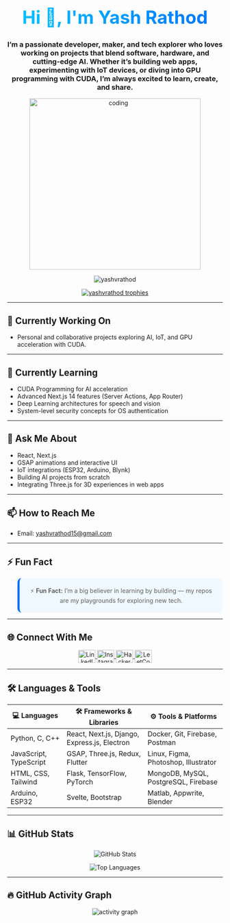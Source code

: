 

<!-- GRADIENT HEADER -->
<h1 align="center" style="background: linear-gradient(to right, #00c6ff, #0072ff);
-webkit-background-clip: text; color: transparent; font-size: 3em;">
Hi 👋, I'm Yash Rathod
</h1>

<h3 align="center">
I’m a passionate developer, maker, and tech explorer who loves working on projects that blend software, hardware, and cutting-edge AI. Whether it’s building web apps, experimenting with IoT devices, or diving into GPU programming with CUDA, I’m always excited to learn, create, and share.
</h3>

<!-- CODING IMAGE -->
<p align="center">
  <img src="https://gifdb.com/images/high/kitten-laptop-coding-hicxox3kgw3kew71.webp" width="400" alt="coding" />
</p>

<!-- PROFILE VIEWS -->
<p align="center">
  <img src="https://komarev.com/ghpvc/?username=yashvrathod&label=Profile%20views&color=0e75b6&style=flat" alt="yashvrathod" />
</p>

<!-- TROPHY SECTION -->
<p align="center">
  <a href="https://github.com/ryo-ma/github-profile-trophy">
    <img src="https://github-profile-trophy.vercel.app/?username=yashvrathod&theme=algolia&margin-w=10&row=2&column=3" alt="yashvrathod trophies" />
  </a>
</p>

---

## 🔭 Currently Working On

- Personal and collaborative projects exploring AI, IoT, and GPU acceleration with CUDA.

---

## 🌱 Currently Learning

- CUDA Programming for AI acceleration  
- Advanced Next.js 14 features (Server Actions, App Router)  
- Deep Learning architectures for speech and vision  
- System-level security concepts for OS authentication

---

## 💬 Ask Me About

- React, Next.js
- GSAP animations and interactive UI
- IoT integrations (ESP32, Arduino, Blynk)
- Building AI projects from scratch
- Integrating Three.js for 3D experiences in web apps

---

## 📫 How to Reach Me

- Email: yashvrathod15@gmail.com

---

## ⚡ Fun Fact

<blockquote align="center" style="background: #f0f9ff; padding: 20px; border-radius: 10px; border-left: 5px solid #0072ff;">
  ⚡ <strong>Fun Fact:</strong> I’m a big believer in learning by building — my repos are my playgrounds for exploring new tech.
</blockquote>

---

## 🌐 Connect With Me

<p align="center">
  <a href="https://linkedin.com/in/yashvrathod" target="blank">
    <img align="center" src="https://raw.githubusercontent.com/rahuldkjain/github-profile-readme-generator/master/src/images/icons/Social/linked-in-alt.svg" alt="LinkedIn" height="30" width="40" />
  </a>
  <a href="https://instagram.com/_yash_rathod7" target="blank">
    <img align="center" src="https://raw.githubusercontent.com/rahuldkjain/github-profile-readme-generator/master/src/images/icons/Social/instagram.svg" alt="Instagram" height="30" width="40" />
  </a>
  <a href="https://www.hackerrank.com/yashvrathod" target="blank">
    <img align="center" src="https://raw.githubusercontent.com/rahuldkjain/github-profile-readme-generator/master/src/images/icons/Social/hackerrank.svg" alt="HackerRank" height="30" width="40" />
  </a>
  <a href="https://www.leetcode.com/yash_rathod" target="blank">
    <img align="center" src="https://raw.githubusercontent.com/rahuldkjain/github-profile-readme-generator/master/src/images/icons/Social/leet-code.svg" alt="LeetCode" height="30" width="40" />
  </a>
</p>

---

## 🛠 Languages & Tools

| 💻 Languages | 🛠 Frameworks & Libraries | ⚙️ Tools & Platforms |
| ------------ | ------------------------ | -------------------- |
| Python, C, C++ | React, Next.js, Django, Express.js, Electron | Docker, Git, Firebase, Postman |
| JavaScript, TypeScript | GSAP, Three.js, Redux, Flutter | Linux, Figma, Photoshop, Illustrator |
| HTML, CSS, Tailwind | Flask, TensorFlow, PyTorch | MongoDB, MySQL, PostgreSQL, Firebase |
| Arduino, ESP32 | Svelte, Bootstrap | Matlab, Appwrite, Blender |

---

## 📊 GitHub Stats

<p align="center">
  <img src="https://github-readme-stats.vercel.app/api?username=yashvrathod&show_icons=true&theme=tokyonight" alt="GitHub Stats" />
</p>

<p align="center">
  <img src="https://github-readme-stats.vercel.app/api/top-langs/?username=yashvrathod&layout=compact&theme=tokyonight" alt="Top Languages" />
</p>

---

## 🔥 GitHub Activity Graph

<p align="center">
  <img src="https://github-readme-activity-graph.vercel.app/graph?username=yashvrathod&theme=github-compact" alt="activity graph" />
</p>
